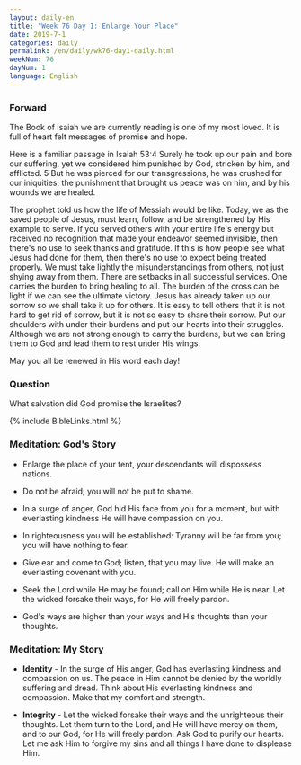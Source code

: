 ```yaml
---
layout: daily-en
title: "Week 76 Day 1: Enlarge Your Place"
date: 2019-7-1 
categories: daily
permalink: /en/daily/wk76-day1-daily.html
weekNum: 76
dayNum: 1
language: English
---
```


### Forward     
The Book of Isaiah we are currently reading is one of my most loved. It is full of heart felt messages of promise and hope.

Here is a familiar passage in Isaiah 53:4 Surely he took up our pain and bore our suffering, yet we considered him punished by God, stricken by him, and afflicted. 5 But he was pierced for our transgressions, he was crushed for our iniquities; the punishment that brought us peace was on him, and by his wounds we are healed.

The prophet told us how the life of Messiah would be like. Today, we as the saved people of Jesus, must learn, follow, and be strengthened by His example to serve. If you served others with your entire life's energy but received no recognition that made your endeavor seemed invisible, then there's no use to seek thanks and gratitude. If this is how people see what Jesus had done for them, then there's no use to expect being treated properly. We must take lightly the misunderstandings from others, not just shying away from them. There are setbacks in all successful services. One carries the burden to bring healing to all. The burden of the cross can be light if we can see the ultimate victory. Jesus has already taken up our sorrow so we shall take it up for others. It is easy to tell others that it is not hard to get rid of sorrow, but it is not so easy to share their sorrow. Put our shoulders with under their burdens and put our hearts into their struggles. Although we are not strong enough to carry the burdens, but we can bring them to God and lead them to rest under His wings.

May you all be renewed in His word each day!

### Question     
What salvation did God promise the Israelites?

{% include BibleLinks.html %} 

### Meditation: God's Story   
+ Enlarge the place of your tent, your descendants will dispossess nations. 

+ Do not be afraid; you will not be put to shame. 

+ In a surge of anger, God hid His face from you for a moment, but with everlasting kindness He will have compassion on you. 

+ In righteousness you will be established: Tyranny will be far from you; you will have nothing to fear. 

+ Give ear and come to God; listen, that you may live. He will make an everlasting covenant with you. 

+ Seek the Lord while He may be found; call on Him while He is near. Let the wicked forsake their ways, for He will freely pardon. 

+ God's ways are higher than your ways and His thoughts than your thoughts. 

### Meditation: My Story   
+ **Identity** - In the surge of His anger, God has everlasting kindness and compassion on us. The peace in Him cannot be denied by the worldly suffering and dread. Think about His everlasting kindness and compassion. Make that my comfort and strength. 

+ **Integrity** - Let the wicked forsake their ways and the unrighteous their thoughts. Let them turn to the Lord, and He will have mercy on them, and to our God, for He will freely pardon. Ask God to purify our hearts. Let me ask Him to forgive my sins and all things I have done to displease Him.
